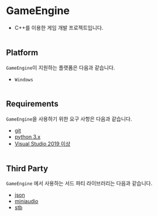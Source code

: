 # GameEngine
- C++를 이용한 게임 개발 프로젝트입니다.
<br><br>


## Platform

`GameEngine`이 지원하는 플랫폼은 다음과 같습니다.  
- `Windows`
<br><br>


## Requirements

`GameEngine`을 사용하기 위한 요구 사항은 다음과 같습니다.
- [git](https://git-scm.com/)
- [python 3.x](https://www.python.org/)
- [Visual Studio 2019 이상](https://visualstudio.microsoft.com/)
<br><br>


## Third Party

`GameEngine` 에서 사용하는 서드 파티 라이브러리는 다음과 같습니다.
- [json](https://github.com/nlohmann/json)
- [miniaudio](https://miniaud.io/)
- [stb](https://github.com/nothings/stb)